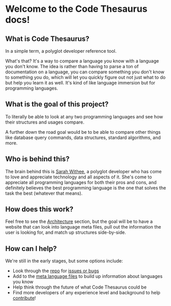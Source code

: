 # Welcome to the Code Thesaurus docs!

## What is Code Thesaurus?

In a simple term, a polyglot developer reference tool.

What's that? It's a way to compare a language you know with a language you don't know. The idea is rather than having to parse a ton of documentation on a language, you can compare something you don't know to something you do, which will let you quickly figure out not just what to do but help you learn it as well. It's kind of like language immersion but for programming languages.

## What is the goal of this project?

To literally be able to look at any two programming languages and see how their structures and usages compare. 

A further down the road goal would be to be able to compare other things like database query commands, data structures, standard algorithms, and more.

## Who is behind this?

The brain behind this is [Sarah Withee](https://twitter.com/geekygirlsarah), a polyglot developer who has come to love and appreciate technology and all aspects of it. She's come to appreciate all programming languages for both their pros and cons, and definitely believes the best programming language is the one that solves the task the best (whatever that means).

## How does this work?

Feel free to see the [Architecture](project_architecture.md) section, but the goal will be to have a website that can look into language meta files, pull out the information the user is looking for, and match up structures side-by-side. 

## How can I help?

We're still in the early stages, but some options include:
* Look through the [repo](https://github.com/codethesaurus/) for [issues or bugs](https://github.com/codethesaurus/codethesaur.us/issues) 
* Add to the [meta language files](https://github.com/codethesaurus/codethesaur.us/tree/main/web/thesauruses) to build up information about languages you know
* Help think through the future of what Code Thesaurus could be
* Find more developers of any experience level and background to help [contribute](https://github.com/codethesaurus/codethesaur.us/blob/main/CONTRIBUTING.md)!
